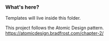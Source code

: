 ### What's here?

Templates will live inside this folder.

This project follows the Atomic Design pattern.
https://atomicdesign.bradfrost.com/chapter-2/
